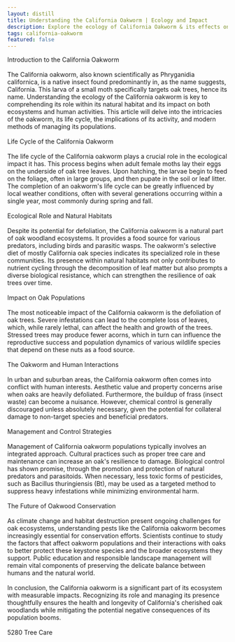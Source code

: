```yaml
---
layout: distill
title: Understanding the California Oakworm | Ecology and Impact
description: Explore the ecology of California Oakworm & its effects on ecosystems.
tags: california-oakworm
featured: false
---
```


Introduction to the California Oakworm<br /><br />The California oakworm, also known scientifically as Phryganidia californica, is a native insect found predominantly in, as the name suggests, California. This larva of a small moth specifically targets oak trees, hence its name. Understanding the ecology of the California oakworm is key to comprehending its role within its natural habitat and its impact on both ecosystems and human activities. This article will delve into the intricacies of the oakworm, its life cycle, the implications of its activity, and modern methods of managing its populations.<br /><br />Life Cycle of the California Oakworm<br /><br />The life cycle of the California oakworm plays a crucial role in the ecological impact it has. This process begins when adult female moths lay their eggs on the underside of oak tree leaves. Upon hatching, the larvae begin to feed on the foliage, often in large groups, and then pupate in the soil or leaf litter. The completion of an oakworm's life cycle can be greatly influenced by local weather conditions, often with several generations occurring within a single year, most commonly during spring and fall.<br /><br />Ecological Role and Natural Habitats<br /><br />Despite its potential for defoliation, the California oakworm is a natural part of oak woodland ecosystems. It provides a food source for various predators, including birds and parasitic wasps. The oakworm's selective diet of mostly California oak species indicates its specialized role in these communities. Its presence within natural habitats not only contributes to nutrient cycling through the decomposition of leaf matter but also prompts a diverse biological resistance, which can strengthen the resilience of oak trees over time.<br /><br />Impact on Oak Populations<br /><br />The most noticeable impact of the California oakworm is the defoliation of oak trees. Severe infestations can lead to the complete loss of leaves, which, while rarely lethal, can affect the health and growth of the trees. Stressed trees may produce fewer acorns, which in turn can influence the reproductive success and population dynamics of various wildlife species that depend on these nuts as a food source.<br /><br />The Oakworm and Human Interactions<br /><br />In urban and suburban areas, the California oakworm often comes into conflict with human interests. Aesthetic value and property concerns arise when oaks are heavily defoliated. Furthermore, the buildup of frass (insect waste) can become a nuisance. However, chemical control is generally discouraged unless absolutely necessary, given the potential for collateral damage to non-target species and beneficial predators.<br /><br />Management and Control Strategies<br /><br />Management of California oakworm populations typically involves an integrated approach. Cultural practices such as proper tree care and maintenance can increase an oak's resilience to damage. Biological control has shown promise, through the promotion and protection of natural predators and parasitoids. When necessary, less toxic forms of pesticides, such as Bacillus thuringiensis (Bt), may be used as a targeted method to suppress heavy infestations while minimizing environmental harm.<br /><br />The Future of Oakwood Conservation<br /><br />As climate change and habitat destruction present ongoing challenges for oak ecosystems, understanding pests like the California oakworm becomes increasingly essential for conservation efforts. Scientists continue to study the factors that affect oakworm populations and their interactions with oaks to better protect these keystone species and the broader ecosystems they support. Public education and responsible landscape management will remain vital components of preserving the delicate balance between humans and the natural world.<br /><br />In conclusion, the California oakworm is a significant part of its ecosystem with measurable impacts. Recognizing its role and managing its presence thoughtfully ensures the health and longevity of California's cherished oak woodlands while mitigating the potential negative consequences of its population booms.<br /><br />5280 Tree Care
